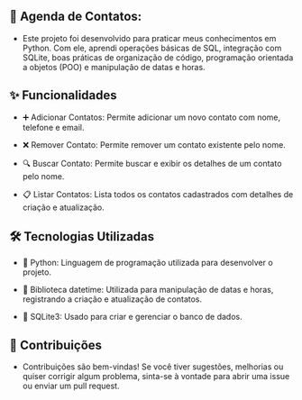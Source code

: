## 📒 Agenda de Contatos:

* Este projeto foi desenvolvido para praticar meus conhecimentos em Python. Com ele, aprendi operações básicas de SQL, integração com SQLite, boas práticas de organização de código, programação orientada a objetos (POO) e manipulação de datas e horas.

## ✨ Funcionalidades

* ➕ Adicionar Contatos: Permite adicionar um novo contato com nome, telefone e email.

* ❌ Remover Contato: Permite remover um contato existente pelo nome.

* 🔍 Buscar Contato: Permite buscar e exibir os detalhes de um contato pelo nome.

* 📋 Listar Contatos: Lista todos os contatos cadastrados com detalhes de criação e atualização.

## 🛠️ Tecnologias Utilizadas

* 🐍 Python: Linguagem de programação utilizada para desenvolver o projeto.

* 📅 Biblioteca datetime: Utilizada para manipulação de datas e horas, registrando a criação e atualização de contatos.

* 💾 SQLite3: Usado para criar e gerenciar o banco de dados.

## 🤝 Contribuições

* Contribuições são bem-vindas! Se você tiver sugestões, melhorias ou quiser corrigir algum problema, sinta-se à vontade para abrir uma issue ou enviar um pull request.
